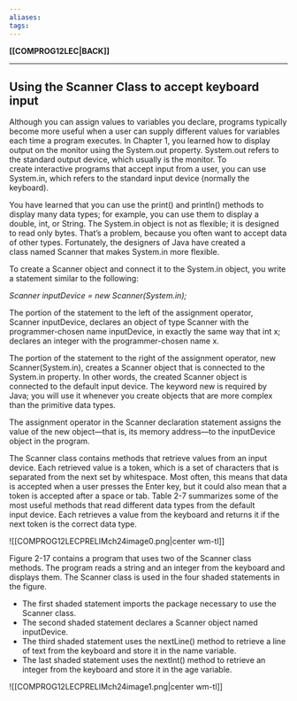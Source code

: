 ```yaml
---
aliases:
tags:
---
```

**[[COMPROG12LEC|BACK]]**

---
## Using the Scanner Class to accept keyboard input
Although you can assign values to variables you declare, programs typically become more useful when a user can supply different values for variables each time a program executes. In Chapter 1, you learned how to display output on the monitor using the System.out property. System.out refers to the standard output device, which usually is the monitor. To create interactive programs that accept input from a user, you can use System.in, which refers to the standard input device (normally the keyboard).

You have learned that you can use the print() and println() methods to display many data types; for example, you can use them to display a double, int, or String. The System.in object is not as flexible; it is designed to read only bytes. That’s a problem, because you often want to accept data of other types. Fortunately, the designers of Java have created a class named Scanner that makes System.in more flexible.

To create a Scanner object and connect it to the System.in object, you write a statement similar to the following:

_Scanner inputDevice = new Scanner(System.in);_

The portion of the statement to the left of the assignment operator, Scanner inputDevice, declares an object of type Scanner with the programmer-chosen name inputDevice, in exactly the same way that int x; declares an integer with the programmer-chosen name x.

The portion of the statement to the right of the assignment operator, new Scanner(System.in), creates a Scanner object that is connected to the System.in property. In other words, the created Scanner object is connected to the default input device. The keyword new is required by Java; you will use it whenever you create objects that are more complex than the primitive data types.

The assignment operator in the Scanner declaration statement assigns the value of the new object—that is, its memory address—to the inputDevice object in the program. 

The Scanner class contains methods that retrieve values from an input device. Each retrieved value is a token, which is a set of characters that is separated from the next set by whitespace. Most often, this means that data is accepted when a user presses the Enter key, but it could also mean that a token is accepted after a space or tab. Table 2-7 summarizes some of the most useful methods that read different data types from the default input device. Each retrieves a value from the keyboard and returns it if the next token is the correct data type.

![[COMPROG12LECPRELIMch24image0.png|center wm-tl]]

Figure 2-17 contains a program that uses two of the Scanner class methods. The program reads a string and an integer from the keyboard and displays them. The Scanner class is used in the four shaded statements in the figure.
-   The first shaded statement imports the package necessary to use the Scanner class.
-   The second shaded statement declares a Scanner object named inputDevice.
-   The third shaded statement uses the nextLine() method to retrieve a line of text from the keyboard and store it in the name variable.
-   The last shaded statement uses the nextInt() method to retrieve an integer from the keyboard and store it in the age variable.

![[COMPROG12LECPRELIMch24image1.png|center wm-tl]]
